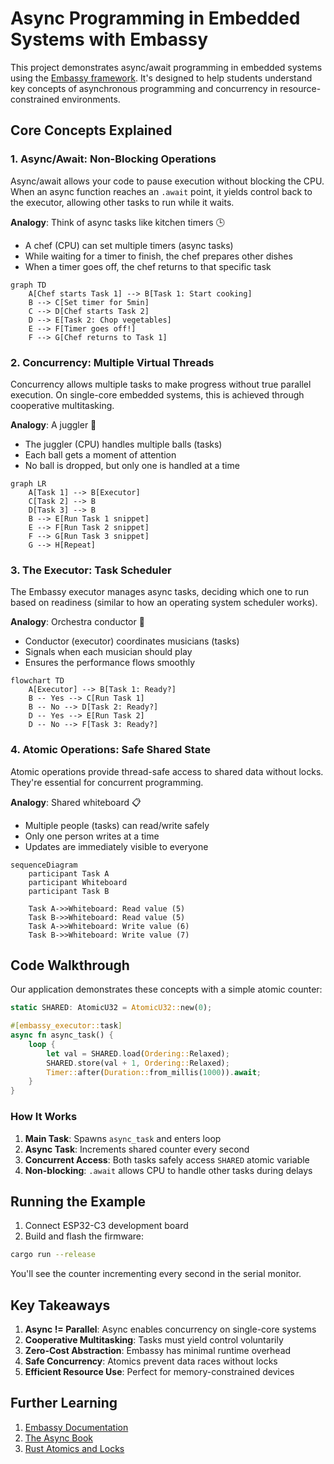 # Async Programming in Embedded Systems with Embassy

This project demonstrates async/await programming in embedded systems using the [Embassy framework](https://github.com/embassy-rs/embassy). It's designed to help students understand key concepts of asynchronous programming and concurrency in resource-constrained environments.

## Core Concepts Explained

### 1. Async/Await: Non-Blocking Operations
Async/await allows your code to pause execution without blocking the CPU. When an async function reaches an `.await` point, it yields control back to the executor, allowing other tasks to run while it waits.

**Analogy**: Think of async tasks like kitchen timers 🕒  
- A chef (CPU) can set multiple timers (async tasks)
- While waiting for a timer to finish, the chef prepares other dishes
- When a timer goes off, the chef returns to that specific task

```mermaid
graph TD
    A[Chef starts Task 1] --> B[Task 1: Start cooking]
    B --> C[Set timer for 5min]
    C --> D[Chef starts Task 2]
    D --> E[Task 2: Chop vegetables]
    E --> F[Timer goes off!]
    F --> G[Chef returns to Task 1]
```

### 2. Concurrency: Multiple Virtual Threads
Concurrency allows multiple tasks to make progress without true parallel execution. On single-core embedded systems, this is achieved through cooperative multitasking.

**Analogy**: A juggler 🤹  
- The juggler (CPU) handles multiple balls (tasks)
- Each ball gets a moment of attention
- No ball is dropped, but only one is handled at a time

```mermaid
graph LR
    A[Task 1] --> B[Executor]
    C[Task 2] --> B
    D[Task 3] --> B
    B --> E[Run Task 1 snippet]
    E --> F[Run Task 2 snippet]
    F --> G[Run Task 3 snippet]
    G --> H[Repeat]
```

### 3. The Executor: Task Scheduler
The Embassy executor manages async tasks, deciding which one to run based on readiness (similar to how an operating system scheduler works).

**Analogy**: Orchestra conductor 🎼  
- Conductor (executor) coordinates musicians (tasks)
- Signals when each musician should play
- Ensures the performance flows smoothly

```mermaid
flowchart TD
    A[Executor] --> B[Task 1: Ready?]
    B -- Yes --> C[Run Task 1]
    B -- No --> D[Task 2: Ready?]
    D -- Yes --> E[Run Task 2]
    D -- No --> F[Task 3: Ready?]
```

### 4. Atomic Operations: Safe Shared State
Atomic operations provide thread-safe access to shared data without locks. They're essential for concurrent programming.

**Analogy**: Shared whiteboard 📋  
- Multiple people (tasks) can read/write safely
- Only one person writes at a time
- Updates are immediately visible to everyone

```mermaid
sequenceDiagram
    participant Task A
    participant Whiteboard
    participant Task B
    
    Task A->>Whiteboard: Read value (5)
    Task B->>Whiteboard: Read value (5)
    Task A->>Whiteboard: Write value (6)
    Task B->>Whiteboard: Write value (7)
```

## Code Walkthrough

Our application demonstrates these concepts with a simple atomic counter:

```rust
static SHARED: AtomicU32 = AtomicU32::new(0);

#[embassy_executor::task]
async fn async_task() {
    loop {
        let val = SHARED.load(Ordering::Relaxed);
        SHARED.store(val + 1, Ordering::Relaxed);
        Timer::after(Duration::from_millis(1000)).await;
    }
}
```

### How It Works
1. **Main Task**: Spawns `async_task` and enters loop
2. **Async Task**: Increments shared counter every second
3. **Concurrent Access**: Both tasks safely access `SHARED` atomic variable
4. **Non-blocking**: `.await` allows CPU to handle other tasks during delays

## Running the Example

1. Connect ESP32-C3 development board
2. Build and flash the firmware:
```bash
cargo run --release
```


You'll see the counter incrementing every second in the serial monitor.

## Key Takeaways

1. **Async != Parallel**: Async enables concurrency on single-core systems
2. **Cooperative Multitasking**: Tasks must yield control voluntarily
3. **Zero-Cost Abstraction**: Embassy has minimal runtime overhead
4. **Safe Concurrency**: Atomics prevent data races without locks
5. **Efficient Resource Use**: Perfect for memory-constrained devices

## Further Learning

1. [Embassy Documentation](https://embassy.dev/)
2. [The Async Book](https://rust-lang.github.io/async-book/)
3. [Rust Atomics and Locks](https://marabos.nl/atomics/)
